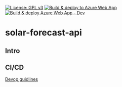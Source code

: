 [![License: GPL v3](https://img.shields.io/badge/License-GPLv3-blue.svg)](https://www.gnu.org/licenses/gpl-3.0)
[![Build & deploy to Azure Web App](https://github.com/tribp/solar-forecast-api/actions/workflows/main_solar-forecast-api.yml/badge.svg?branch=main)](https://github.com/tribp/solar-forecast-api/actions/workflows/main_solar-forecast-api.yml)
[![Build & deploy Azure Web App - Dev](https://github.com/tribp/solar-forecast-api/actions/workflows/dev_solar-forecast-api-dev.yml/badge.svg?branch=dev)](https://github.com/tribp/solar-forecast-api/actions/workflows/dev_solar-forecast-api-dev.yml)

# solar-forecast-api

## Intro

## CI/CD

[Devop guidlines](./DEVOPS.md)
